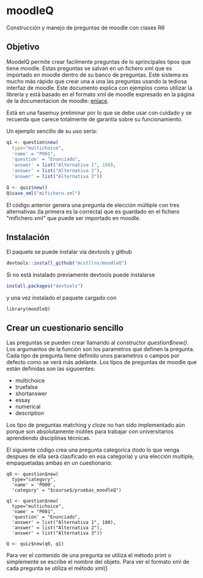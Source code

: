 # moodleQ
Construcción y manejo de preguntas de moodle con clases R6

## Objetivo
MoodelQ permite crear facilmente preguntas de lo sprincipales tipos que tiene moodle. Estas preguntas se salvan en un fichero xml que es importado en moodle dentro de su banco de preguntas. Este sistema es mucho más rápido que crear una a una las preguntas usando la tediosa interfaz de moodle. Este documento explica con ejemplos como utilizar la librería y está basado en el formato xml de moodle expresado en la página de la documentacion de moodle: [enlace](https://docs.moodle.org/38/en/Moodle_XML_format).

Está en una fasemuy preliminar por lo que se debe usar con cuidado y se recuerda que carece totalmente de garantía sobre su funcionamiento.

Un ejemplo sencillo de su uso sería:

```R
q1 <- question$new(
  type="multichoice",
  'name' = "P001",
  'question' = "Enunciado",
  'answer' = list("Alternativa 1", 100),
  'answer' = list("Alternativa 2"),
  'answer' = list("Alternativa 3"))

Q <- quiz$new()
Q$save_xml("mifichero.xml")

```
El código anterior genera una pregunta de elección múltiple con tres alternativas (la primera es la correcta) que es guardado en el fichero "mifichero.xml" que puede ser importado en moodle.

## Instalación

El paquete se puede instalar via devtools y github

```R
devtools::install_github("mcstllns/moodleQ")
```

Si no está instalado previamente devtools puede instalarse

```R
install.packages("devtools")
```
y una vez instalado el paquete cargado con
```{r}
library(moodleQ)
```

## Crear un cuestionario sencillo
Las preguntas se pueden crear llamando al constructor _question$new()_. Los argumantos de la función son los parametros que definen la pregunta. Cada tipo de pregunta tiene definido unos parametros o campos por defecto como se verá más adelante. Los tipos de preguntas de moodle que están definidas son las siguoentes:

* multichoice
* truefalse
* shortanswer
* essay
* numerical
* description

Los tipo de preguntas matching y cloze no han sido implementado aún porque son absolutamente inútiles para trabajar con universitarios aprendiendo disciplinas técnicas.

El siguiente código crea una pregunta categorica (todo lo que venga despues de ella será clasificado en esa categoria) y una elección multiple, empaquetadas ambas en un cuestionario:
```{r}
q0 <- question$new(
  type="category",
  'name' = 'P000',
  'category' = "$course$/pruebas_moodleQ")

q1 <- question$new(
  type="multichoice",
  'name' = "P001",
  'question' = "Enunciado",
  'answer' = list("Alternativa 1", 100),
  'answer' = list("Alternativa 2"),
  'answer' = list("Alternativa 3"))
  
Q <- quiz$new(q0, q1)

```

Para ver el contenido de una pregunta se utiliza el método print o simplemente se escribe el nombre del objeto. Para ver el formato xml de cada pregunta se utiliza el método xml()
